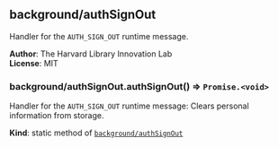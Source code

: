 <a name="module_background/authSignOut"></a>

## background/authSignOut
Handler for the `AUTH_SIGN_OUT` runtime message.

**Author**: The Harvard Library Innovation Lab  
**License**: MIT  
<a name="module_background/authSignOut.authSignOut"></a>

### background/authSignOut.authSignOut() ⇒ <code>Promise.&lt;void&gt;</code>
Handler for the `AUTH_SIGN_OUT` runtime message:
Clears personal information from storage.

**Kind**: static method of [<code>background/authSignOut</code>](#module_background/authSignOut)  
